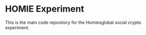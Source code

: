 # HOMIE Experiment

This is the main code repository for the Homiesglobal social crypto experiment.
